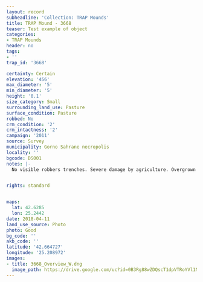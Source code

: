 ```yaml
---
layout: record
subheadline: 'Collection: TRAP Mounds'
title: TRAP Mound - 3668
teaser: Test example of object
categories:
- TRAP Mounds
header: no
tags:
- ''
trap_id: '3668'

certainty: Certain
elevation: '456'
max_diameter: '5'
min_diameter: '5'
height: '0.1'
size_category: Small
surrounding_land_use: Pasture
surface_condition: Pasture
robbed: No
crm_condition: '2'
crm_intactness: '2'
campaign: '2011'
source: Survey
municipality: Gorno Sahrane necropolis
locality: ''
bgcode: DS001
notes: |-
  No visible robbers trenches. Severe damage by agriculture. Overgrown by dead grass.


rights: standard


maps:
  lat: 42.6285
  lon: 25.2442
date: 2018-04-11
land_use_source: Photo
photo: Good
bg_code: ''
akb_code: ''
latitude: '42.664727'
longitude: '25.208972'
images:
- title: 3668_Overview_W.dng
  image_path: https://drive.google.com/uc?id=0B3Rg88wZDQscT1dpVTRoYVl1N00
---
```


